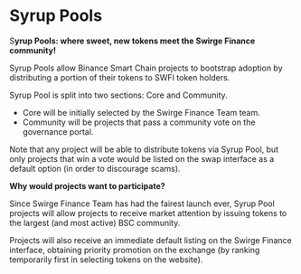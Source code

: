 # Syrup Pools

S**yrup Pools: where sweet, new tokens meet the Swirge Finance community!**

Syrup Pools allow Binance Smart Chain projects to bootstrap adoption by distributing a portion of their tokens to SWFI token holders.

Syrup Pool is split into two sections: Core and Community.

* Core will be initially selected by the Swirge Finance Team team.
* Community will be projects that pass a community vote on the governance portal.

Note that any project will be able to distribute tokens via Syrup Pool, but only projects that win a vote would be listed on the swap interface as a default option \(in order to discourage scams\).

**Why would projects want to participate?**

Since Swirge Finance Team has had the fairest launch ever, Syrup Pool projects will allow projects to receive market attention by issuing tokens to the largest \(and most active\) BSC community.

Projects will also receive an immediate default listing on the Swirge Finance interface, obtaining priority promotion on the exchange \(by ranking temporarily first in selecting tokens on the website\).

